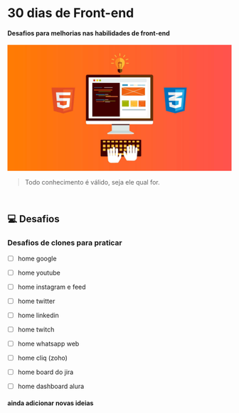# 30 dias de Front-end

#### Desafios para melhorias nas habilidades de front-end

<img src="assets/img/front-end.jpg"></br>

> Todo conhecimento é válido, seja ele qual for.

</br>

## 💻 Desafios

### Desafios de clones para praticar

- [ ] home google
- [ ] home youtube
- [ ] home instagram e feed
- [ ] home twitter
- [ ] home linkedin
- [ ] home twitch
- [ ] home whatsapp web
- [ ] home cliq (zoho)
- [ ] home board do jira
- [ ] home dashboard alura


#### ainda adicionar novas ideias
